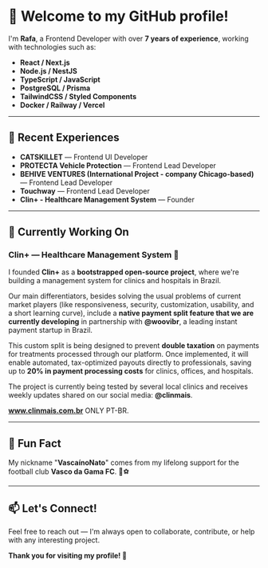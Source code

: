 # 👋 Welcome to my GitHub profile!

I'm **Rafa**, a Frontend Developer with over **7 years of experience**, working with technologies such as:

- **React / Next.js**
- **Node.js / NestJS**
- **TypeScript / JavaScript**
- **PostgreSQL / Prisma**
- **TailwindCSS / Styled Components**
- **Docker / Railway / Vercel**

---

## 🚀 Recent Experiences

- **CATSKILLET** — Frontend UI Developer  
- **PROTECTA Vehicle Protection** — Frontend Lead Developer  
- **BEHIVE VENTURES (International Project - company Chicago-based)** — Frontend Lead Developer  
- **Touchway** — Frontend Lead Developer  
- **Clin+ - Healthcare Management System** — Founder

---

## 🔭 Currently Working On

### **Clin+ — Healthcare Management System** 💚

I founded **Clin+** as a **bootstrapped open-source project**, where we're building a management system for clinics and hospitals in Brazil.

Our main differentiators, besides solving the usual problems of current market players (like responsiveness, security, customization, usability, and a short learning curve), include a **native payment split feature that we are currently developing** in partnership with **@woovibr**, a leading instant payment startup in Brazil.

This custom split is being designed to prevent **double taxation** on payments for treatments processed through our platform. Once implemented, it will enable automated, tax-optimized payouts directly to professionals, saving up to **20% in payment processing costs** for clinics, offices, and hospitals.

The project is currently being tested by several local clinics and receives weekly updates shared on our social media: **@clinmais**.

**www.clinmais.com.br** ONLY PT-BR.

---

## 🎯 Fun Fact

My nickname "**VascaínoNato**" comes from my lifelong support for the football club **Vasco da Gama FC**. 💢⚽

---

## 📫 Let's Connect!

Feel free to reach out — I'm always open to collaborate, contribute, or help with any interesting project.

**Thank you for visiting my profile! 🚀**
